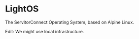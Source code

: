 # LightOS
The ServitorConnect Operating System, based on Alpine Linux.

Edit: We might use local infrastructure.
